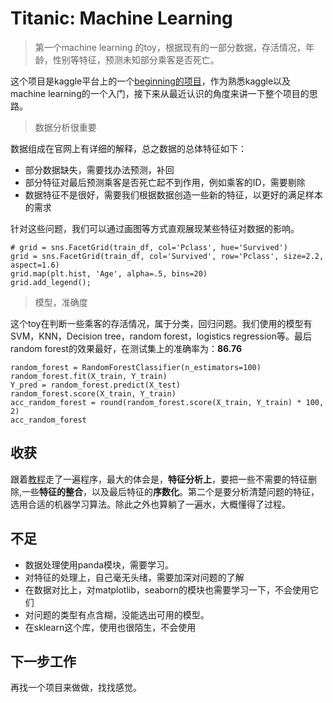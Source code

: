 Titanic: Machine Learning
=========================

> 第一个machine learning 的toy，根据现有的一部分数据，存活情况，年龄，性别等特征，预测未知部分乘客是否死亡。

这个项目是kaggle平台上的一个[beginning的项目](https://www.kaggle.com/c/titanic)，作为熟悉kaggle以及machine learning的一个入门，接下来从最近认识的角度来讲一下整个项目的思路。

> 数据分析很重要

数据组成在官网上有详细的解释，总之数据的总体特征如下：

 - 部分数据缺失，需要找办法预测，补回
 - 部分特征对最后预测乘客是否死亡起不到作用，例如乘客的ID，需要剔除
 - 数据特征不是很好，需要我们根据数据创造一些新的特征，以更好的满足样本的需求

针对这些问题，我们可以通过画图等方式直观展现某些特征对数据的影响。

    # grid = sns.FacetGrid(train_df, col='Pclass', hue='Survived')
    grid = sns.FacetGrid(train_df, col='Survived', row='Pclass', size=2.2, aspect=1.6)
    grid.map(plt.hist, 'Age', alpha=.5, bins=20)
    grid.add_legend();
    

> 模型，准确度

这个toy在判断一些乘客的存活情况，属于分类，回归问题。我们使用的模型有SVM，KNN，Decision tree，random forest，logistics regression等。最后random forest的效果最好，在测试集上的准确率为：**86.76**

    random_forest = RandomForestClassifier(n_estimators=100)
    random_forest.fit(X_train, Y_train)
    Y_pred = random_forest.predict(X_test)
    random_forest.score(X_train, Y_train)
    acc_random_forest = round(random_forest.score(X_train, Y_train) * 100, 2)
    acc_random_forest

**收获**
------

跟着[教程](https://www.kaggle.com/startupsci/titanic-data-science-solutions)走了一遍程序，最大的体会是，**特征分析上**，要把一些不需要的特征删除,一些**特征的整合**，以及最后特征的**序数化**。第二个是要分析清楚问题的特征，选用合适的机器学习算法。除此之外也算躺了一遍水，大概懂得了过程。

不足
--

 - 数据处理使用panda模块，需要学习。
 - 对特征的处理上，自己毫无头绪，需要加深对问题的了解
 - 在数据对比上，对matplotlib，seaborn的模块也需要学习一下，不会使用它们
 - 对问题的类型有点含糊，没能选出可用的模型。
 - 在sklearn这个库，使用也很陌生，不会使用

下一步工作
-----

再找一个项目来做做，找找感觉。